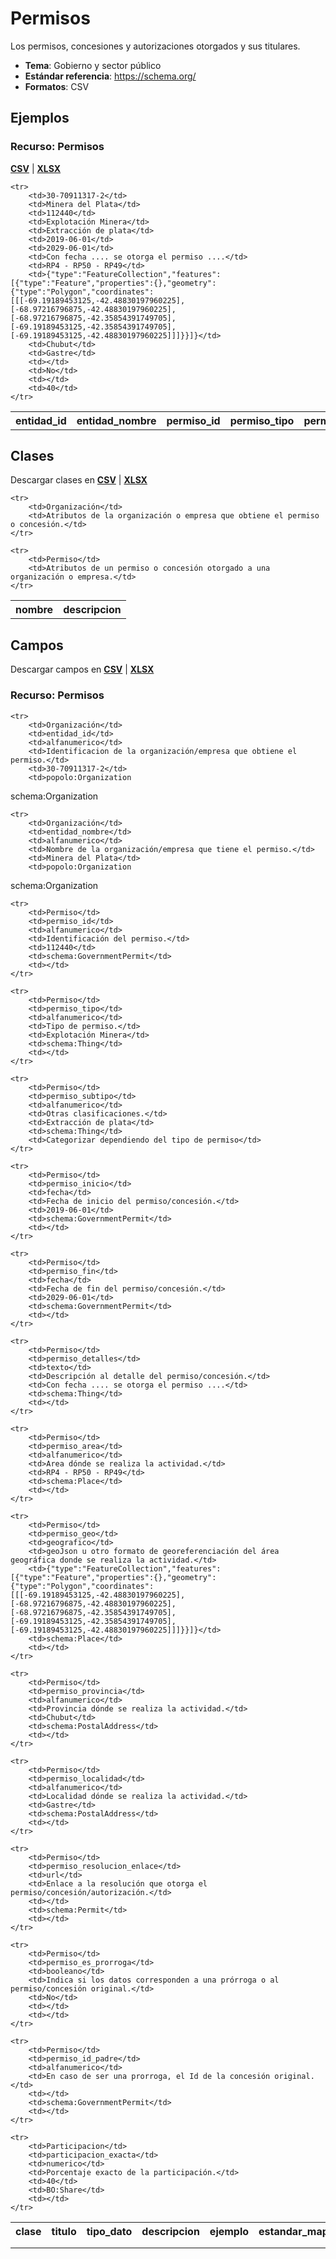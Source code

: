 # Permisos

Los permisos, concesiones y autorizaciones otorgados y sus titulares.

* **Tema**: Gobierno y sector público
* **Estándar referencia**: https://schema.org/
* **Formatos**: CSV

<!-- COMIENZO TABLA DE EJEMPLO. Dejar este comentario para edicion automatica. No editar manualmente el contenido, usar el script.  -->

## Ejemplos

### Recurso: Permisos  
**[CSV](https://github.com/datosgobar/paquete-apertura-datos/raw/master/docs/datasets-especificaciones/permisos)** | **[XLSX](https://github.com/datosgobar/paquete-apertura-datos/raw/master/docs/datasets-especificaciones/permisos)**

<table>
    <tr>
        <th>entidad_id</th>
        <th>entidad_nombre</th>
        <th>permiso_id</th>
        <th>permiso_tipo</th>
        <th>permiso_subtipo</th>
        <th>permiso_inicio</th>
        <th>permiso_fin</th>
        <th>permiso_detalles</th>
        <th>permiso_area</th>
        <th>permiso_geo</th>
        <th>permiso_provincia</th>
        <th>permiso_localidad</th>
        <th>permiso_resolucion_enlace</th>
        <th>permiso_es_prorroga</th>
        <th>permiso_id_padre</th>
        <th>participacion_exacta</th>
    </tr>

    <tr>
        <td>30-70911317-2</td>
        <td>Minera del Plata</td>
        <td>112440</td>
        <td>Explotación Minera</td>
        <td>Extracción de plata</td>
        <td>2019-06-01</td>
        <td>2029-06-01</td>
        <td>Con fecha .... se otorga el permiso ....</td>
        <td>RP4 - RP50 - RP49</td>
        <td>{"type":"FeatureCollection","features":[{"type":"Feature","properties":{},"geometry":{"type":"Polygon","coordinates":[[[-69.19189453125,-42.48830197960225],[-68.97216796875,-42.48830197960225],[-68.97216796875,-42.35854391749705],[-69.19189453125,-42.35854391749705],[-69.19189453125,-42.48830197960225]]]}}]}</td>
        <td>Chubut</td>
        <td>Gastre</td>
        <td></td>
        <td>No</td>
        <td></td>
        <td>40</td>
    </tr>
        
</table>

<!-- FIN TABLA DE EJEMPLO. Dejar este comentario para edicion automatica. No editar manualmente el contenido, usar el script.  -->


<!-- COMIENZO TABLA DE CLASES. Dejar este comentario para edicion automatica. No editar manualmente el contenido, usar el script.  -->

## Clases



Descargar clases en **[CSV](https://github.com/datosgobar/paquete-apertura-datos/raw/master/docs/datasets-especificaciones/permisos)** | **[XLSX](https://github.com/datosgobar/paquete-apertura-datos/raw/master/docs/datasets-especificaciones/permisos)**


<table>
    <tr>
        <th>nombre</th>
        <th>descripcion</th>
    </tr>

    <tr>
        <td>Organización</td>
        <td>Atributos de la organización o empresa que obtiene el permiso o concesión.</td>
    </tr>
        
    <tr>
        <td>Permiso</td>
        <td>Atributos de un permiso o concesión otorgado a una organización o empresa.</td>
    </tr>
        
</table>

<!-- FIN TABLA DE CLASES. Dejar este comentario para edicion automatica. No editar manualmente el contenido, usar el script.  -->


<!-- COMIENZO TABLA DE CAMPOS POR CLASE. Dejar este comentario para edicion automatica. No editar manualmente el contenido, usar el script.  -->

## Campos

Descargar campos en **[CSV](https://github.com/datosgobar/paquete-apertura-datos/raw/master/docs/datasets-especificaciones/permisos)** | **[XLSX](https://github.com/datosgobar/paquete-apertura-datos/raw/master/docs/datasets-especificaciones/permisos)**

### Recurso: Permisos  

<table>
    <tr>
        <th>clase</th>
        <th>titulo</th>
        <th>tipo_dato</th>
        <th>descripcion</th>
        <th>ejemplo</th>
        <th>estandar_mapeo</th>
        <th>notas</th>
    </tr>

    <tr>
        <td>Organización</td>
        <td>entidad_id</td>
        <td>alfanumerico</td>
        <td>Identificacion de la organización/empresa que obtiene el permiso.</td>
        <td>30-70911317-2</td>
        <td>popolo:Organization
 schema:Organization</td>
        <td></td>
    </tr>
        
    <tr>
        <td>Organización</td>
        <td>entidad_nombre</td>
        <td>alfanumerico</td>
        <td>Nombre de la organización/empresa que tiene el permiso.</td>
        <td>Minera del Plata</td>
        <td>popolo:Organization
 schema:Organization</td>
        <td></td>
    </tr>
        
    <tr>
        <td>Permiso</td>
        <td>permiso_id</td>
        <td>alfanumerico</td>
        <td>Identificación del permiso.</td>
        <td>112440</td>
        <td>schema:GovernmentPermit</td>
        <td></td>
    </tr>
        
    <tr>
        <td>Permiso</td>
        <td>permiso_tipo</td>
        <td>alfanumerico</td>
        <td>Tipo de permiso.</td>
        <td>Explotación Minera</td>
        <td>schema:Thing</td>
        <td></td>
    </tr>
        
    <tr>
        <td>Permiso</td>
        <td>permiso_subtipo</td>
        <td>alfanumerico</td>
        <td>Otras clasificaciones.</td>
        <td>Extracción de plata</td>
        <td>schema:Thing</td>
        <td>Categorizar dependiendo del tipo de permiso</td>
    </tr>
        
    <tr>
        <td>Permiso</td>
        <td>permiso_inicio</td>
        <td>fecha</td>
        <td>Fecha de inicio del permiso/concesión.</td>
        <td>2019-06-01</td>
        <td>schema:GovernmentPermit</td>
        <td></td>
    </tr>
        
    <tr>
        <td>Permiso</td>
        <td>permiso_fin</td>
        <td>fecha</td>
        <td>Fecha de fin del permiso/concesión.</td>
        <td>2029-06-01</td>
        <td>schema:GovernmentPermit</td>
        <td></td>
    </tr>
        
    <tr>
        <td>Permiso</td>
        <td>permiso_detalles</td>
        <td>texto</td>
        <td>Descripción al detalle del permiso/concesión.</td>
        <td>Con fecha .... se otorga el permiso ....</td>
        <td>schema:Thing</td>
        <td></td>
    </tr>
        
    <tr>
        <td>Permiso</td>
        <td>permiso_area</td>
        <td>alfanumerico</td>
        <td>Area dónde se realiza la actividad.</td>
        <td>RP4 - RP50 - RP49</td>
        <td>schema:Place</td>
        <td></td>
    </tr>
        
    <tr>
        <td>Permiso</td>
        <td>permiso_geo</td>
        <td>geografico</td>
        <td>geoJson u otro formato de georeferenciación del área geográfica donde se realiza la actividad.</td>
        <td>{"type":"FeatureCollection","features":[{"type":"Feature","properties":{},"geometry":{"type":"Polygon","coordinates":[[[-69.19189453125,-42.48830197960225],[-68.97216796875,-42.48830197960225],[-68.97216796875,-42.35854391749705],[-69.19189453125,-42.35854391749705],[-69.19189453125,-42.48830197960225]]]}}]}</td>
        <td>schema:Place</td>
        <td></td>
    </tr>
        
    <tr>
        <td>Permiso</td>
        <td>permiso_provincia</td>
        <td>alfanumerico</td>
        <td>Provincia dónde se realiza la actividad.</td>
        <td>Chubut</td>
        <td>schema:PostalAddress</td>
        <td></td>
    </tr>
        
    <tr>
        <td>Permiso</td>
        <td>permiso_localidad</td>
        <td>alfanumerico</td>
        <td>Localidad dónde se realiza la actividad.</td>
        <td>Gastre</td>
        <td>schema:PostalAddress</td>
        <td></td>
    </tr>
        
    <tr>
        <td>Permiso</td>
        <td>permiso_resolucion_enlace</td>
        <td>url</td>
        <td>Enlace a la resolución que otorga el permiso/concesión/autorización.</td>
        <td></td>
        <td>schema:Permit</td>
        <td></td>
    </tr>
        
    <tr>
        <td>Permiso</td>
        <td>permiso_es_prorroga</td>
        <td>booleano</td>
        <td>Indica si los datos corresponden a una prórroga o al permiso/concesión original.</td>
        <td>No</td>
        <td></td>
        <td></td>
    </tr>
        
    <tr>
        <td>Permiso</td>
        <td>permiso_id_padre</td>
        <td>alfanumerico</td>
        <td>En caso de ser una prorroga, el Id de la concesión original.</td>
        <td></td>
        <td>schema:GovernmentPermit</td>
        <td></td>
    </tr>
        
    <tr>
        <td>Participacion</td>
        <td>participacion_exacta</td>
        <td>numerico</td>
        <td>Porcentaje exacto de la participación.</td>
        <td>40</td>
        <td>BO:Share</td>
        <td></td>
    </tr>
        
</table>

<!-- FIN TABLA DE CAMPOS POR CLASE. Dejar este comentario para edicion automatica. No editar manualmente el contenido, usar el script.  -->
